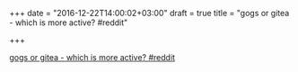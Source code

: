 +++
date = "2016-12-22T14:00:02+03:00"
draft = true
title = "gogs or gitea - which is more active?  #reddit"

+++

<p><a href="https://t.co/DIvulH6WDL">gogs or gitea - which is more active?  #reddit</a></p>
